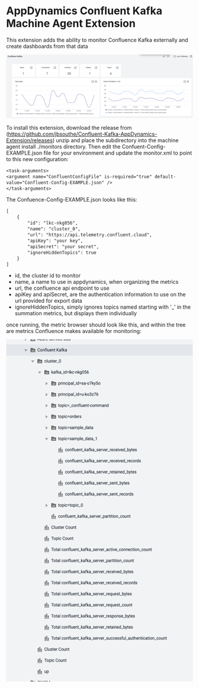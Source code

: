# AppDynamics Confluent Kafka Machine Agent Extension

This extension adds the ability to monitor Confluence Kafka externally and create dashboards from that data

![ConfluentKafkaDashboardExample.jpg](doc_images/ConfluentKafkaDashboardExample.jpg)

To install this extension, download the release from (https://github.com/jbsouthe/Confluent-Kafka-AppDynamics-Extension/releases)
unzip and place the subdirectory into the machine agent install ./monitors directory. Then edit the Confuent-Config-EXAMPLE.json file for your environment and update the monitor.xml to point to this new configuration:

    <task-arguments>
    <argument name="ConfluentConfigFile" is-required="true" default-value="Confluent-Config-EXAMPLE.json" />
    </task-arguments>

The Confuence-Config-EXAMPLE.json looks like this:

    [
        {
            "id": "lkc-nkg056",
            "name": "cluster_0",
            "url": "https://api.telemetry.confluent.cloud",
            "apiKey": "your key",
            "apiSecret": "your secret",
            "ignoreHiddenTopics": true
        }
    ]

* id, the cluster id to monitor
* name, a name to use in appdynamics, when organizing the metrics
* url, the confluence api endpoint to use 
* apiKey and apiSecret, are the authentication information to use on the url provided for export data
* ignoreHiddenTopics, simply ignores topics named starting with '_' in the summation metrics, but displays them individually

once running, the metric browser should look like this, and within the tree are metrics Confluence makes available for monitoring:

![metric tree](doc_images/AppDMetricBrowser-Confluence.png)